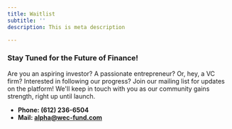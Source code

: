 ```yaml
---
title: Waitlist
subtitle: ''
description: This is meta description

---
```

### Stay Tuned for the Future of Finance!

Are you an aspiring investor? A passionate entrepreneur? Or, hey, a VC firm? Interested in following our progress? Join our mailing list for updates on the platform! We'll keep in touch with you as our community gains strength, right up until launch.

* **Phone: (612) 236-6504**
* **Mail: alpha@wec-fund.com**